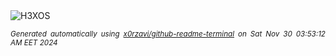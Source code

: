 <div align="justify">
<picture>
    <source media="(prefers-color-scheme: dark)" srcset="https://i.ibb.co/R6wrWCj/output-gif.gif">
    <source media="(prefers-color-scheme: light)" srcset="https://i.ibb.co/R6wrWCj/output-gif.gif">
    <img alt="H3XOS" src="https://i.ibb.co/R6wrWCj/output-gif.gif">
</picture>

<sub><i>Generated automatically using [x0rzavi/github-readme-terminal](https://github.com/x0rzavi/github-readme-terminal) on Sat Nov 30 03:53:12 AM EET 2024</i></sub>
</div>